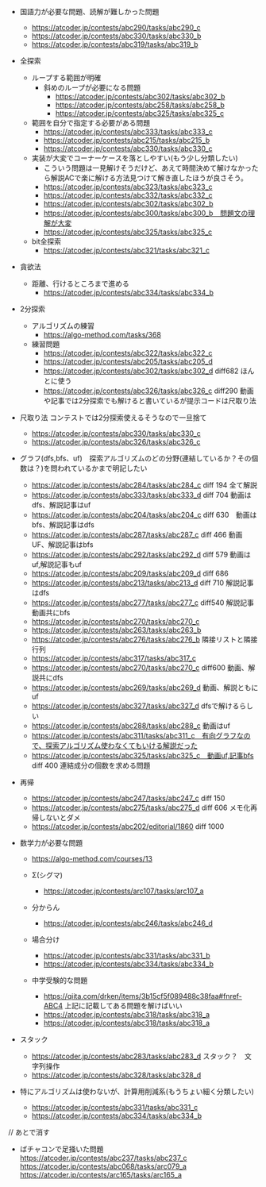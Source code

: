 - 国語力が必要な問題、読解が難しかった問題
    - https://atcoder.jp/contests/abc290/tasks/abc290_c
    - https://atcoder.jp/contests/abc330/tasks/abc330_b
    - https://atcoder.jp/contests/abc319/tasks/abc319_b

- 全探索
    - ループする範囲が明確
        - 斜めのループが必要になる問題
            -  https://atcoder.jp/contests/abc302/tasks/abc302_b
            -  https://atcoder.jp/contests/abc258/tasks/abc258_b
            - https://atcoder.jp/contests/abc325/tasks/abc325_c
    - 範囲を自分で指定する必要がある問題
        - https://atcoder.jp/contests/abc333/tasks/abc333_c        
        - https://atcoder.jp/contests/abc215/tasks/abc215_b
        - https://atcoder.jp/contests/abc330/tasks/abc330_c
    - 実装が大変でコーナーケースを落としやすい(もう少し分類したい)
        - こういう問題は一見解けそうだけど、あえて時間決めて解けなかったら解説ACで楽に解ける方法見つけて解き直したほうが良さそう。
        - https://atcoder.jp/contests/abc323/tasks/abc323_c
        - https://atcoder.jp/contests/abc332/tasks/abc332_c
        - https://atcoder.jp/contests/abc302/tasks/abc302_b
        - https://atcoder.jp/contests/abc300/tasks/abc300_b　問題文の理解が大変 
        - https://atcoder.jp/contests/abc325/tasks/abc325_c
    - bit全探索
        - https://atcoder.jp/contests/abc321/tasks/abc321_c


- 貪欲法
    - 距離、行けるところまで進める
        - https://atcoder.jp/contests/abc334/tasks/abc334_b

- 2分探索
    - アルゴリズムの練習
        - https://algo-method.com/tasks/368
    -  練習問題
        -  https://atcoder.jp/contests/abc322/tasks/abc322_c
        -  https://atcoder.jp/contests/abc205/tasks/abc205_d
        -  https://atcoder.jp/contests/abc302/tasks/abc302_d diff682 ほんとに使う
        - https://atcoder.jp/contests/abc326/tasks/abc326_c diff290 動画や記事では2分探索でも解けると書いているが提示コードは尺取り法

- 尺取り法 コンテストでは2分探索使えるそうなので一旦捨て
    - https://atcoder.jp/contests/abc330/tasks/abc330_c
    - https://atcoder.jp/contests/abc326/tasks/abc326_c


- グラフ(dfs,bfs、uf)　探索アルゴリズムのどの分野(連結しているか？その個数は？)を問われているかまで明記したい
    - https://atcoder.jp/contests/abc284/tasks/abc284_c diff 194 全て解説
    - https://atcoder.jp/contests/abc333/tasks/abc333_d diff 704 動画はdfs、解説記事はuf
    - https://atcoder.jp/contests/abc204/tasks/abc204_c diff 630　動画はbfs、解説記事はdfs
    - https://atcoder.jp/contests/abc287/tasks/abc287_c diff 466 動画 UF、解説記事はbfs
    - https://atcoder.jp/contests/abc292/tasks/abc292_d diff 579 動画はuf,解説記事もuf
    - https://atcoder.jp/contests/abc209/tasks/abc209_d diff 686
    - https://atcoder.jp/contests/abc213/tasks/abc213_d diff 710 解説記事はdfs
    - https://atcoder.jp/contests/abc277/tasks/abc277_c diff540 解説記事動画共にbfs
    - https://atcoder.jp/contests/abc270/tasks/abc270_c
    - https://atcoder.jp/contests/abc263/tasks/abc263_b
    - https://atcoder.jp/contests/abc276/tasks/abc276_b 隣接リストと隣接行列
    - https://atcoder.jp/contests/abc317/tasks/abc317_c
    - https://atcoder.jp/contests/abc270/tasks/abc270_c diff600 動画、解説共にdfs
    - https://atcoder.jp/contests/abc269/tasks/abc269_d 動画、解説ともにuf
    - https://atcoder.jp/contests/abc327/tasks/abc327_d dfsで解けるらしい
    - https://atcoder.jp/contests/abc288/tasks/abc288_c 動画はuf
    - https://atcoder.jp/contests/abc311/tasks/abc311_c　有向グラフなので、探索アルゴリズム使わなくてもいける解説だった
    - https://atcoder.jp/contests/abc325/tasks/abc325_c　動画uf,記事bfs diff 400
        連結成分の個数を求める問題


- 再帰
    - https://atcoder.jp/contests/abc247/tasks/abc247_c diff 150
    - https://atcoder.jp/contests/abc275/tasks/abc275_d diff 606 メモ化再帰しないとダメ
    - https://atcoder.jp/contests/abc202/editorial/1860 diff 1000 

- 数学力が必要な問題
    - https://algo-method.com/courses/13 
    - Σ(シグマ)
        -  https://atcoder.jp/contests/arc107/tasks/arc107_a
    - 分からん
        - https://atcoder.jp/contests/abc246/tasks/abc246_d
    - 場合分け
        - https://atcoder.jp/contests/abc331/tasks/abc331_b
        - https://atcoder.jp/contests/abc334/tasks/abc334_b
    
    - 中学受験的な問題
        - https://qiita.com/drken/items/3b15cf5f089488c38faa#fnref-ABC4
            上記に記載してある問題を解けばいい
        - https://atcoder.jp/contests/abc318/tasks/abc318_a
        - https://atcoder.jp/contests/abc318/tasks/abc318_a

- スタック
    - https://atcoder.jp/contests/abc283/tasks/abc283_d スタック？　文字列操作
    - https://atcoder.jp/contests/abc328/tasks/abc328_d


- 特にアルゴリズムは使わないが、計算用削減系(もうちょい細く分類したい)
    - https://atcoder.jp/contests/abc331/tasks/abc331_c
    - https://atcoder.jp/contests/abc334/tasks/abc334_b

// あとで消す
- ばチャコンで足掻いた問題
https://atcoder.jp/contests/abc237/tasks/abc237_c
https://atcoder.jp/contests/abc068/tasks/arc079_a
https://atcoder.jp/contests/arc165/tasks/arc165_a
